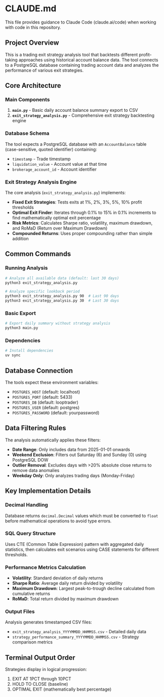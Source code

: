 # CLAUDE.md

This file provides guidance to Claude Code (claude.ai/code) when working with code in this repository.

## Project Overview

This is a trading exit strategy analysis tool that backtests different profit-taking approaches using historical account balance data. The tool connects to a PostgreSQL database containing trading account data and analyzes the performance of various exit strategies.

## Core Architecture

### Main Components

1. **`main.py`** - Basic daily account balance summary export to CSV
2. **`exit_strategy_analysis.py`** - Comprehensive exit strategy backtesting engine

### Database Schema

The tool expects a PostgreSQL database with an `AccountBalance` table (case-sensitive, quoted identifier) containing:
- `timestamp` - Trade timestamp
- `liquidation_value` - Account value at that time
- `brokerage_account_id` - Account identifier

### Exit Strategy Analysis Engine

The core analysis (`exit_strategy_analysis.py`) implements:
- **Fixed Exit Strategies**: Tests exits at 1%, 2%, 3%, 5%, 10% profit thresholds
- **Optimal Exit Finder**: Iterates through 0.1% to 15% in 0.1% increments to find mathematically optimal exit percentage
- **Risk Metrics**: Calculates Sharpe ratio, volatility, maximum drawdown, and RoMaD (Return over Maximum Drawdown)
- **Compounded Returns**: Uses proper compounding rather than simple addition

## Common Commands

### Running Analysis
```bash
# Analyze all available data (default: last 30 days)
python3 exit_strategy_analysis.py

# Analyze specific lookback period
python3 exit_strategy_analysis.py 90  # Last 90 days
python3 exit_strategy_analysis.py 30  # Last 30 days
```

### Basic Export
```bash
# Export daily summary without strategy analysis
python3 main.py
```

### Dependencies
```bash
# Install dependencies
uv sync
```

## Database Connection

The tools expect these environment variables:
- `POSTGRES_HOST` (default: localhost)
- `POSTGRES_PORT` (default: 5433)
- `POSTGRES_DB` (default: looptrader)
- `POSTGRES_USER` (default: postgres)
- `POSTGRES_PASSWORD` (default: yourpassword)

## Data Filtering Rules

The analysis automatically applies these filters:
- **Date Range**: Only includes data from 2025-01-01 onwards
- **Weekend Exclusion**: Filters out Saturday (6) and Sunday (0) using PostgreSQL DOW
- **Outlier Removal**: Excludes days with >20% absolute close returns to remove data anomalies
- **Weekday Only**: Only analyzes trading days (Monday-Friday)

## Key Implementation Details

### Decimal Handling
Database returns `decimal.Decimal` values which must be converted to `float` before mathematical operations to avoid type errors.

### SQL Query Structure
Uses CTE (Common Table Expression) pattern with aggregated daily statistics, then calculates exit scenarios using CASE statements for different thresholds.

### Performance Metrics Calculation
- **Volatility**: Standard deviation of daily returns
- **Sharpe Ratio**: Average daily return divided by volatility
- **Maximum Drawdown**: Largest peak-to-trough decline calculated from cumulative returns
- **RoMaD**: Total return divided by maximum drawdown

### Output Files
Analysis generates timestamped CSV files:
- `exit_strategy_analysis_YYYYMMDD_HHMMSS.csv` - Detailed daily data
- `strategy_performance_summary_YYYYMMDD_HHMMSS.csv` - Strategy comparison metrics

## Terminal Output Order
Strategies display in logical progression:
1. EXIT AT 1PCT through 10PCT
2. HOLD TO CLOSE (baseline)
3. OPTIMAL EXIT (mathematically best percentage)